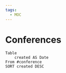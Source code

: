 ```yaml
---
tags:
  - MOC
---
```

# Conferences

```dataview
Table 
	created AS Date
From #conference
SORT created DESC
```
